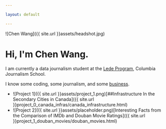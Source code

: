 ```yaml
---

layout: default

---
```

![Chen Wang]({{ site.url }}assets/headshot.jpg)

# Hi, I'm Chen Wang.

I am currently a data journalism student at the [Lede Program](http://ledeprogram.com), Columbia Journalism School.

I know some coding, some journalism, and some [business](http://www.rotman.utoronto.ca/Degrees/MastersPrograms/MBAPrograms/FullTimeMBA). 


* ![Project 1]({{ site.url }}assets/project_1.png)[##Infrastructure In the Secondary Cities in Canada]({{ site.url }}project_0_canada_infras/canada_infrastructure.html)
* ![Project 2]({{ site.url }}assets/placeholder.png)[Interesting Facts from the Comparison of IMDb and Douban Movie Ratings]({{ site.url }}project_1_douban_movies/douban_movies.html)